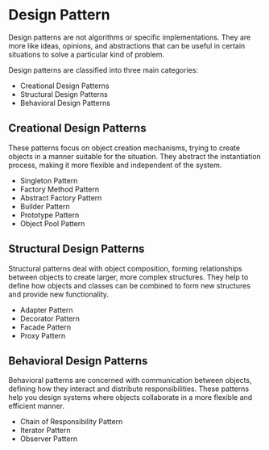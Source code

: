 # Design Pattern

Design patterns are not algorithms or specific implementations. They are more like ideas, opinions, and abstractions that can be useful in certain situations to solve a particular kind of problem.

Design patterns are classified into three main categories: 

- Creational Design Patterns
- Structural Design Patterns
- Behavioral Design Patterns 


## Creational Design Patterns
These patterns focus on object creation mechanisms, trying to create objects in a manner suitable for the situation. They abstract the instantiation process, making it more flexible and independent of the system.

 - Singleton Pattern
 - Factory Method Pattern
 - Abstract Factory Pattern
 - Builder Pattern
 - Prototype Pattern
 - Object Pool Pattern

## Structural Design Patterns
Structural patterns deal with object composition, forming relationships between objects to create larger, more complex structures. They help to define how objects and classes can be combined to form new structures and provide new functionality.

 - Adapter Pattern
 - Decorator Pattern
 - Facade Pattern
 - Proxy Pattern

## Behavioral Design Patterns
Behavioral patterns are concerned with communication between objects, defining how they interact and distribute responsibilities. These patterns help you design systems where objects collaborate in a more flexible and efficient manner.

 - Chain of Responsibility Pattern
 - Iterator Pattern
 - Observer Pattern
